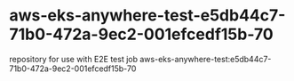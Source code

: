 # aws-eks-anywhere-test-e5db44c7-71b0-472a-9ec2-001efcedf15b-70
repository for use with E2E test job aws-eks-anywhere-test:e5db44c7-71b0-472a-9ec2-001efcedf15b-70
